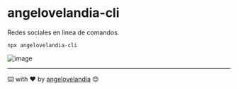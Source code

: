 # angelovelandia-cli
Redes sociales en linea de comandos.

````
npx angelovelandia-cli
````

![image](https://github.com/angelovelandia/angelovelandia-cli/assets/103347375/83eefa01-f45c-4520-88e2-d8d923061838)

---
⌨️ with ❤️ by [angelovelandia](https://github.com/angelovelandia) 😊
